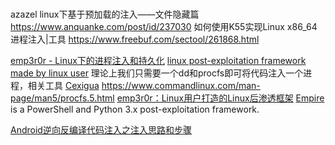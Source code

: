 # 
azazel linux下基于预加载的注入——文件隐藏篇
https://www.anquanke.com/post/id/237030
如何使用K55实现Linux x86_64进程注入|工具
https://www.freebuf.com/sectool/261868.html

[emp3r0r - Linux下的进程注入和持久化](https://www.anquanke.com/post/id/229096)
  [linux post-exploitation framework made by linux user](https://github.com/jm33-m0/emp3r0r)
  理论上我们只需要一个dd和procfs即可将代码注入一个进程，相关工具 [Cexigua](https://github.com/AonCyberLabs/Cexigua) 
  https://www.commandlinux.com/man-page/man5/procfs.5.html
  [emp3r0r：Linux用户打造的Linux后渗透框架](https://www.freebuf.com/sectool/259079.html)
  [Empire](https://github.com/BC-SECURITY/empire) is a PowerShell and Python 3.x post-exploitation framework. 

[Android逆向反编译代码注入之注入思路和步骤](https://www.bilibili.com/s/video/BV13t4y1D7Y3)


